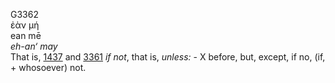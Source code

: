 <body>
  <p>G3362<br>  ἐὰν μή  <br> ean mē  <br><i>eh-an‘</i> <i>may </i><br>That is, <a href="g1437.htm">1437</a> and <a href="g3361.htm">3361</a>  <i>if</i> <i>not</i>, that is, <i>unless:</i> - X before, but, except, if no, (if, + whosoever) not.<br></p>
 </body>